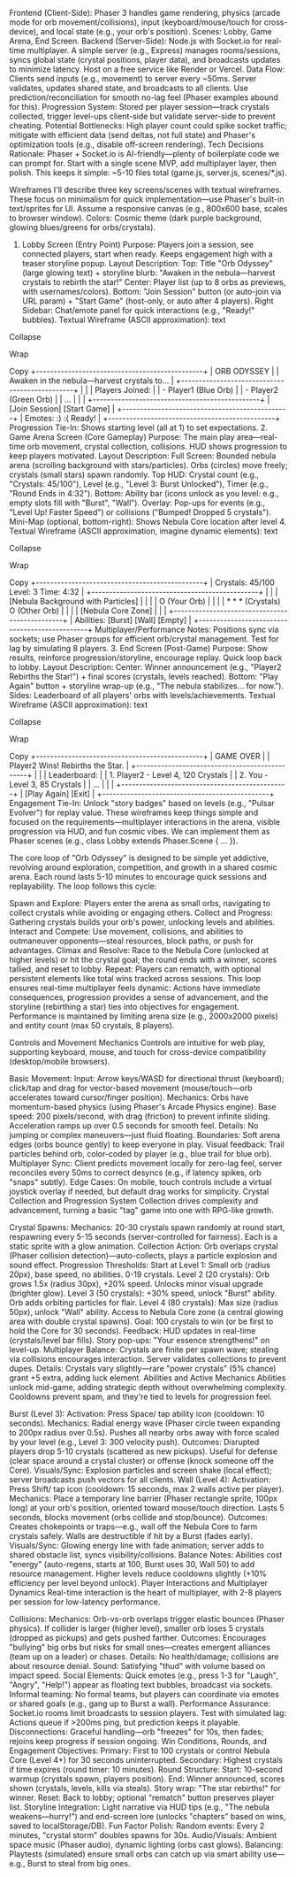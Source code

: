 Frontend (Client-Side): Phaser 3 handles game rendering, physics (arcade mode for orb movement/collisions), input (keyboard/mouse/touch for cross-device), and local state (e.g., your orb's position). Scenes: Lobby, Game Arena, End Screen.
Backend (Server-Side): Node.js with Socket.io for real-time multiplayer. A simple server (e.g., Express) manages rooms/sessions, syncs global state (crystal positions, player data), and broadcasts updates to minimize latency. Host on a free service like Render or Vercel.
Data Flow: Clients send inputs (e.g., movement) to server every ~50ms. Server validates, updates shared state, and broadcasts to all clients. Use prediction/reconciliation for smooth no-lag feel (Phaser examples abound for this).
Progression System: Stored per player session—track crystals collected, trigger level-ups client-side but validate server-side to prevent cheating.
Potential Bottlenecks: High player count could spike socket traffic; mitigate with efficient data (send deltas, not full state) and Phaser's optimization tools (e.g., disable off-screen rendering).
Tech Decisions Rationale: Phaser + Socket.io is AI-friendly—plenty of boilerplate code we can prompt for. Start with a single scene MVP, add multiplayer layer, then polish.
This keeps it simple: ~5-10 files total (game.js, server.js, scenes/*.js).

Wireframes
I'll describe three key screens/scenes with textual wireframes. These focus on minimalism for quick implementation—use Phaser's built-in text/sprites for UI. Assume a responsive canvas (e.g., 800x600 base, scales to browser window). Colors: Cosmic theme (dark purple background, glowing blues/greens for orbs/crystals).

1. Lobby Screen (Entry Point)
Purpose: Players join a session, see connected players, start when ready. Keeps engagement high with a teaser storyline popup.
Layout Description:
Top: Title "Orb Odyssey" (large glowing text) + storyline blurb: "Awaken in the nebula—harvest crystals to rebirth the star!"
Center: Player list (up to 8 orbs as previews, with usernames/colors).
Bottom: "Join Session" button (or auto-join via URL param) + "Start Game" (host-only, or auto after 4 players).
Right Sidebar: Chat/emote panel for quick interactions (e.g., "Ready!" bubbles).
Textual Wireframe (ASCII approximation):
text

Collapse

Wrap

Copy
+-----------------------------------------------+
|                ORB ODYSSEY                    |
| Awaken in the nebula—harvest crystals to...   |
+-----------------------------------------------+
|                                               |
|   Players Joined:                             |
|   - Player1 (Blue Orb)                        |
|   - Player2 (Green Orb)                       |
|   ...                                         |
|                                               |
+-----------------------------------------------+
| [Join Session]            [Start Game]        |
+-----------------------------------------------+
| Emotes: :)  :(  Ready!                        |
+-----------------------------------------------+
Progression Tie-In: Shows starting level (all at 1) to set expectations.
2. Game Arena Screen (Core Gameplay)
Purpose: The main play area—real-time orb movement, crystal collection, collisions. HUD shows progression to keep players motivated.
Layout Description:
Full Screen: Bounded nebula arena (scrolling background with stars/particles). Orbs (circles) move freely; crystals (small stars) spawn randomly.
Top HUD: Crystal count (e.g., "Crystals: 45/100"), Level (e.g., "Level 3: Burst Unlocked"), Timer (e.g., "Round Ends in 4:32").
Bottom: Ability bar (icons unlock as you level: e.g., empty slots fill with "Burst", "Wall").
Overlay: Pop-ups for events (e.g., "Level Up! Faster Speed") or collisions ("Bumped! Dropped 5 crystals").
Mini-Map (optional, bottom-right): Shows Nebula Core location after level 4.
Textual Wireframe (ASCII approximation, imagine dynamic elements):
text

Collapse

Wrap

Copy
+-----------------------------------------------+
| Crystals: 45/100   Level: 3   Time: 4:32      |
+-----------------------------------------------+
|                                               |
|   [Nebula Background with Particles]          |
|                                               |
|     O  (Your Orb)                             |
|                                               |
|   * * * (Crystals)          O (Other Orb)     |
|                                               |
|                [Nebula Core Zone]             |
|                                               |
+-----------------------------------------------+
| Abilities: [Burst] [Wall] [Empty]             |
+-----------------------------------------------+
Multiplayer/Performance Notes: Positions sync via sockets; use Phaser groups for efficient orb/crystal management. Test for lag by simulating 8 players.
3. End Screen (Post-Game)
Purpose: Show results, reinforce progression/storyline, encourage replay. Quick loop back to lobby.
Layout Description:
Center: Winner announcement (e.g., "Player2 Rebirths the Star!") + final scores (crystals, levels reached).
Bottom: "Play Again" button + storyline wrap-up (e.g., "The nebula stabilizes... for now.").
Sides: Leaderboard of all players' orbs with levels/achievements.
Textual Wireframe (ASCII approximation):
text

Collapse

Wrap

Copy
+-----------------------------------------------+
|               GAME OVER                       |
| Player2 Wins! Rebirths the Star.              |
+-----------------------------------------------+
|                                               |
| Leaderboard:                                  |
| 1. Player2 - Level 4, 120 Crystals            |
| 2. You - Level 3, 85 Crystals                 |
| ...                                           |
|                                               |
+-----------------------------------------------+
| [Play Again]        [Exit]                    |
+-----------------------------------------------+
Engagement Tie-In: Unlock "story badges" based on levels (e.g., "Pulsar Evolver") for replay value.
These wireframes keep things simple and focused on the requirements—multiplayer interactions in the arena, visible progression via HUD, and fun cosmic vibes. We can implement them as Phaser scenes (e.g., class Lobby extends Phaser.Scene { ... }).

The core loop of "Orb Odyssey" is designed to be simple yet addictive, revolving around exploration, competition, and growth in a shared cosmic arena. Each round lasts 5-10 minutes to encourage quick sessions and replayability. The loop follows this cycle:

Spawn and Explore: Players enter the arena as small orbs, navigating to collect crystals while avoiding or engaging others.
Collect and Progress: Gathering crystals builds your orb's power, unlocking levels and abilities.
Interact and Compete: Use movement, collisions, and abilities to outmaneuver opponents—steal resources, block paths, or push for advantages.
Climax and Resolve: Race to the Nebula Core (unlocked at higher levels) or hit the crystal goal; the round ends with a winner, scores tallied, and reset to lobby.
Repeat: Players can rematch, with optional persistent elements like total wins tracked across sessions.
This loop ensures real-time multiplayer feels dynamic: Actions have immediate consequences, progression provides a sense of advancement, and the storyline (rebirthing a star) ties into objectives for engagement. Performance is maintained by limiting arena size (e.g., 2000x2000 pixels) and entity count (max 50 crystals, 8 players).

Controls and Movement Mechanics
Controls are intuitive for web play, supporting keyboard, mouse, and touch for cross-device compatibility (desktop/mobile browsers).

Basic Movement:
Input: Arrow keys/WASD for directional thrust (keyboard); click/tap and drag for vector-based movement (mouse/touch—orb accelerates toward cursor/finger position).
Mechanics: Orbs have momentum-based physics (using Phaser's Arcade Physics engine). Base speed: 200 pixels/second, with drag (friction) to prevent infinite sliding. Acceleration ramps up over 0.5 seconds for smooth feel.
Details: No jumping or complex maneuvers—just fluid floating. Boundaries: Soft arena edges (orbs bounce gently) to keep everyone in play. Visual feedback: Trail particles behind orb, color-coded by player (e.g., blue trail for blue orb).
Multiplayer Sync: Client predicts movement locally for zero-lag feel, server reconciles every 50ms to correct desyncs (e.g., if latency spikes, orb "snaps" subtly).
Edge Cases: On mobile, touch controls include a virtual joystick overlay if needed, but default drag works for simplicity.
Crystal Collection and Progression System
Collection drives complexity and advancement, turning a basic "tag" game into one with RPG-like growth.

Crystal Spawns:
Mechanics: 20-30 crystals spawn randomly at round start, respawning every 5-15 seconds (server-controlled for fairness). Each is a static sprite with a glow animation.
Collection Action: Orb overlaps crystal (Phaser collision detection)—auto-collects, plays a particle explosion and sound effect.
Progression Thresholds:
Start at Level 1: Small orb (radius 20px), base speed, no abilities. 0-19 crystals.
Level 2 (20 crystals): Orb grows 1.5x (radius 30px), +20% speed. Unlocks minor visual upgrade (brighter glow).
Level 3 (50 crystals): +30% speed, unlock "Burst" ability. Orb adds orbiting particles for flair.
Level 4 (80 crystals): Max size (radius 50px), unlock "Wall" ability. Access to Nebula Core zone (a central glowing area with double crystal spawns).
Goal: 100 crystals to win (or be first to hold the Core for 30 seconds).
Feedback: HUD updates in real-time (crystals/level bar fills). Story pop-ups: "Your essence strengthens!" on level-up.
Multiplayer Balance: Crystals are finite per spawn wave; stealing via collisions encourages interaction. Server validates collections to prevent dupes.
Details: Crystals vary slightly—rare "power crystals" (5% chance) grant +5 extra, adding luck element.
Abilities and Active Mechanics
Abilities unlock mid-game, adding strategic depth without overwhelming complexity. Cooldowns prevent spam, and they're tied to levels for progression feel.

Burst (Level 3):
Activation: Press Space/ tap ability icon (cooldown: 10 seconds).
Mechanics: Radial energy wave (Phaser circle tween expanding to 200px radius over 0.5s). Pushes all nearby orbs away with force scaled by your level (e.g., Level 3: 300 velocity push).
Outcomes: Disrupted players drop 5-10 crystals (scattered as new pickups). Useful for defense (clear space around a crystal cluster) or offense (knock someone off the Core).
Visuals/Sync: Explosion particles and screen shake (local effect); server broadcasts push vectors for all clients.
Wall (Level 4):
Activation: Press Shift/ tap icon (cooldown: 15 seconds, max 2 walls active per player).
Mechanics: Place a temporary line barrier (Phaser rectangle sprite, 100px long) at your orb's position, oriented toward mouse/touch direction. Lasts 5 seconds, blocks movement (orbs collide and stop/bounce).
Outcomes: Creates chokepoints or traps—e.g., wall off the Nebula Core to farm crystals safely. Walls are destructible if hit by a Burst (fades early).
Visuals/Sync: Glowing energy line with fade animation; server adds to shared obstacle list, syncs visibility/collisions.
Balance Notes: Abilities cost "energy" (auto-regens, starts at 100, Burst uses 30, Wall 50) to add resource management. Higher levels reduce cooldowns slightly (+10% efficiency per level beyond unlock).
Player Interactions and Multiplayer Dynamics
Real-time interaction is the heart of multiplayer, with 2-8 players per session for low-latency performance.

Collisions:
Mechanics: Orb-vs-orb overlaps trigger elastic bounces (Phaser physics). If collider is larger (higher level), smaller orb loses 5 crystals (dropped as pickups) and gets pushed farther.
Outcomes: Encourages "bullying" big orbs but risks for small ones—creates emergent alliances (team up on a leader) or chases.
Details: No health/damage; collisions are about resource denial. Sound: Satisfying "thud" with volume based on impact speed.
Social Elements:
Quick emotes (e.g., press 1-3 for "Laugh", "Angry", "Help!") appear as floating text bubbles, broadcast via sockets.
Informal teaming: No formal teams, but players can coordinate via emotes or shared goals (e.g., gang up to Burst a wall).
Performance Assurance: Socket.io rooms limit broadcasts to session players. Test with simulated lag: Actions queue if >200ms ping, but prediction keeps it playable.
Disconnections: Graceful handling—orb "freezes" for 10s, then fades; rejoins keep progress if session ongoing.
Win Conditions, Rounds, and Engagement
Objectives:
Primary: First to 100 crystals or control Nebula Core (Level 4+) for 30 seconds uninterrupted.
Secondary: Highest crystals if time expires (round timer: 10 minutes).
Round Structure:
Start: 10-second warmup (crystals spawn, players position).
End: Winner announced, scores shown (crystals, levels, kills via steals). Story wrap: "The star rebirths!" for winner.
Reset: Back to lobby; optional "rematch" button preserves player list.
Storyline Integration: Light narrative via HUD tips (e.g., "The nebula weakens—hurry!") and end-screen lore (unlocks "chapters" based on wins, saved to localStorage/DB).
Fun Factor Polish:
Random events: Every 2 minutes, "crystal storm" doubles spawns for 30s.
Audio/Visuals: Ambient space music (Phaser audio), dynamic lighting (orbs cast glows).
Balancing: Playtests (simulated) ensure small orbs can catch up via smart ability use—e.g., Burst to steal from big ones.

